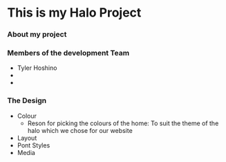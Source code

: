 # This is my Halo Project

### About my project

### Members of the development Team
- Tyler Hoshino
-
-

### The Design
- Colour
  - Reson for picking the colours of the home:
  To suit the theme of the halo which we chose for our website
- Layout
- Pont Styles
- Media
